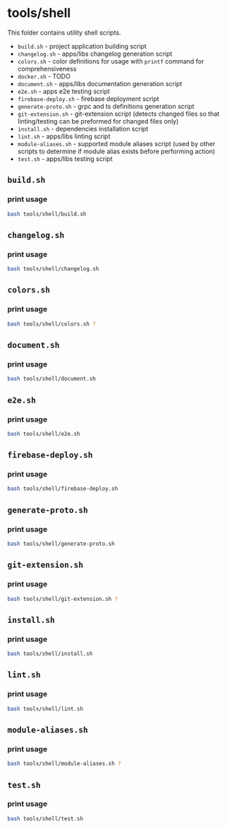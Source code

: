 # tools/shell

This folder contains utility shell scripts.

- `build.sh` - project application building script
- `changelog.sh` - apps/libs changelog generation script
- `colors.sh` - color definitions for usage with `printf` command for comprehensiveness
- `docker.sh` - TODO
- `document.sh` - apps/libs documentation generation script
- `e2e.sh` - apps e2e testing script
- `firebase-deploy.sh` - firebase deployment script
- `generate-proto.sh` - grpc and ts definitions generation script
- `git-extension.sh` - git-extension script (detects changed files so that linting/testing can be preformed for changed files only)
- `install.sh` - dependencies installation script
- `lint.sh` - apps/libs linting script
- `module-aliases.sh` - supported module aliases script (used by other scripts to determine if module alias exists before performing action)
- `test.sh` - apps/libs testing script

## `build.sh`

### print usage

```bash
bash tools/shell/build.sh
```

## `changelog.sh`

### print usage

```bash
bash tools/shell/changelog.sh
```

## `colors.sh`

### print usage

```bash
bash tools/shell/colors.sh ?
```

## `document.sh`

### print usage

```bash
bash tools/shell/document.sh
```

## `e2e.sh`

### print usage

```bash
bash tools/shell/e2e.sh
```

## `firebase-deploy.sh`

### print usage

```bash
bash tools/shell/firebase-deploy.sh
```

## `generate-proto.sh`

### print usage

```bash
bash tools/shell/generate-proto.sh
```

## `git-extension.sh`

### print usage

```bash
bash tools/shell/git-extension.sh ?
```

## `install.sh`

### print usage

```bash
bash tools/shell/install.sh
```

## `lint.sh`

### print usage

```bash
bash tools/shell/lint.sh
```

## `module-aliases.sh`

### print usage

```bash
bash tools/shell/module-aliases.sh ?
```

## `test.sh`

### print usage

```bash
bash tools/shell/test.sh
```
